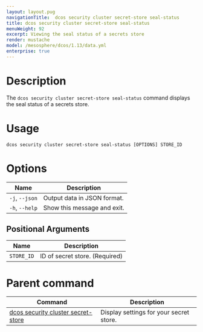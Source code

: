 ```yaml
---
layout: layout.pug
navigationTitle:  dcos security cluster secret-store seal-status
title: dcos security cluster secret-store seal-status
menuWeight: 92
excerpt: Viewing the seal status of a secrets store
render: mustache
model: /mesosphere/dcos/1.13/data.yml
enterprise: true
---
```


# Description

The `dcos security cluster secret-store seal-status` command displays the seal status of a secrets store.

# Usage

```
dcos security cluster secret-store seal-status [OPTIONS] STORE_ID
```

# Options

| Name |  Description |
|---------|-------------|
| `-j`, `--json` |  Output data in JSON format. |
|  `-h`, `--help` |  Show this message and exit.|


## Positional Arguments

| Name |  Description |
|---------|-------------|
| `STORE_ID`  | ID of secret store. (Required)|

# Parent command

| Command | Description |
|---------|-------------|
| [dcos security cluster secret-store](/mesosphere/dcos/1.13/cli/command-reference/dcos-security/dcos-security-cluster/dcos-security-cluster-secret-store/) | Display settings for your secret store. |
